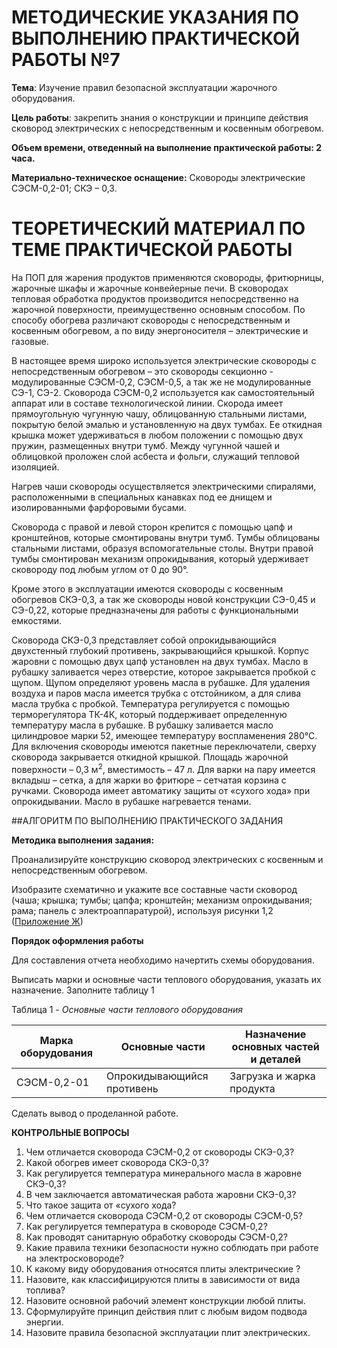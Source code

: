 # МЕТОДИЧЕСКИЕ УКАЗАНИЯ ПО ВЫПОЛНЕНИЮ ПРАКТИЧЕСКОЙ РАБОТЫ №7

**Тема**: Изучение правил безопасной эксплуатации жарочного оборудования.

**Цель работы**: закрепить знания о конструкции и принципе действия сковород электрических с непосредственным и косвенным обогревом.

**Объем времени, отведенный на выполнение практической работы: 2 часа.**

**Материально-техническое оснащение:** Сковороды электрические СЭСМ-0,2-01; СКЭ – 0,3.

# ТЕОРЕТИЧЕСКИЙ МАТЕРИАЛ ПО ТЕМЕ ПРАКТИЧЕСКОЙ РАБОТЫ

На ПОП для жарения продуктов применяются сковороды, фритюрницы, жарочные шкафы и жарочные конвейерные печи. В сковородах тепловая обработка продуктов производится непосредственно на жарочной поверхности, преимущественно основным способом. По способу обогрева различают сковороды с непосредственным и косвенным обогревом, а по виду энергоносителя – электрические и газовые.

В настоящее время широко используется электрические сковороды с непосредственным обогревом – это сковороды секционно - модулированные СЭСМ-0,2, СЭСМ-0,5, а так же не модулированные СЭ-1, СЭ-2. Сковорода СЭСМ-0,2 используется как самостоятельный аппарат или в составе технологической линии. Скорода имеет прямоугольную чугунную чашу, облицованную стальными листами, покрытую белой эмалью и установленную на двух тумбах. Ее откидная крышка может удерживаться в любом положении с помощью двух пружин, размещенных внутри тумб. Между чугунной чашей и облицовкой проложен слой асбеста и фольги, служащий тепловой изоляцией.

Нагрев чаши сковороды осуществляется электрическими спиралями, расположенными в специальных канавках под ее днищем и изолированными фарфоровыми бусами.

Сковорода с правой и левой сторон крепится с помощью цапф и кронштейнов, которые смонтированы внутри тумб. Тумбы облицованы стальными листами, образуя вспомогательные столы. Внутри правой тумбы смонтирован механизм опрокидывания, который удерживает сковороду под любым углом от 0 до 90°.

Кроме этого в эксплуатации имеются сковороды с косвенным обогревов СКЭ-0,3, а так же сковороды новой конструкции СЭ-0,45 и СЭ-0,22, которые предназначены для работы с функциональными емкостями.

Сковорода СКЭ-0,3 представляет собой опрокидывающийся двухстенный глубокий противень, закрывающийся крышкой. Корпус жаровни с помощью двух цапф установлен на двух тумбах. Масло в рубашку заливается через отверстие, которое закрывается пробкой с щупом. Щупом определяют уровень масла в рубашке. Для удаления воздуха и паров масла имеется трубка с отстойником, а для слива масла трубка с пробкой. Температура регулируется с помощью терморегулятора ТК-4К, который поддерживает определенную температуру масла в рубашке. В рубашку заливается масло цилиндровое марки 52, имеющее температуру воспламенения 280°С. Для включения сковороды имеются пакетные переключатели, сверху сковорода закрывается откидной крышкой. Площадь жарочной поверхности – 0,3 м<sup>2</sup>, вместимость – 47 л. Для варки на пару имеется вкладыш – сетка, а для жарки во фритюре – сетчатая корзина с ручками. Сковорода имеет автоматику защиты от «сухого хода» при опрокидывании. Масло в рубашке нагревается тенами.

 ##АЛГОРИТМ ПО ВЫПОЛНЕНИЮ ПРАКТИЧЕСКОГО ЗАДАНИЯ

**Методика выполнения задания:**

Проанализируйте конструкцию сковород электрических с косвенным и непосредственным обогревом.

Изобразите схематично и укажите все составные части сковород (чаша; крышка; тумбы; цапфа; кронштейн; механизм опрокидывания; рама; панель с электроаппаратурой), используя рисунки 1,2 ([Приложение Ж](pril7.md))

**Порядок оформления работы**

Для составления отчета необходимо начертить схемы оборудования.

Выписать марки и основные части теплового оборудования, указать их назначение. Заполните таблицу 1

Таблица 1 - *Основные части теплового оборудования*

| Марка оборудования | Основные части | Назначение основных частей и деталей |
| --- | --- | --- |
| СЭСМ-0,2-01 | Опрокидывающийся противень | Загрузка и жарка продукта |

Сделать вывод о проделанной работе.

**КОНТРОЛЬНЫЕ ВОПРОСЫ**

1.  Чем отличается сковорода СЭСМ-0,2 от сковороды СКЭ-0,3?
2.  Какой обогрев имеет сковорода СКЭ-0,3?
3.  Как регулируется температура минерального масла в жаровне СКЭ-0,3?
4.  В чем заключается автоматическая работа жаровни СКЭ-0,3?
5.  Что такое защита от «сухого хода?
6.  Чем отличается сковорода СЭСМ-0,2 от сковороды СЭСМ-0,5?
7.  Как регулируется температура в сковороде СЭСМ-0,2?
8.  Как проводят санитарную обработку сковороды СЭСМ-0,2?
9.  Какие правила техники безопасности нужно соблюдать при работе на электросковороде?
10.  К какому виду оборудования относятся плиты электрические ?
11.  Назовите, как классифицируются плиты в зависимости от вида топлива?
12.  Назовите основной рабочий элемент конструкции любой плиты.
13.  Сформулируйте принцип действия плит с любым видом подвода энергии.
14.  Назовите правила безопасной эксплуатации плит электрических.